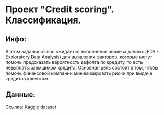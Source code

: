 # Проект "Credit scoring". Классификация.

## Инфо:
В этом задании от нас ожидается выполнение анализа данных (EDA - Exploratory Data Analysis) для выявления факторов, которые могут помочь предсказать вероятность дефолта по кредиту, то есть невыплаты заемщиком кредита. Основная цель состоит в том, чтобы помочь финансовой компании минимизировать риски при выдаче кредитов клиентам.

## Данные:
Ссылка: [Kaggle dataset](https://www.kaggle.com/datasets/mishra5001/credit-card/data?select=previous_application.csv)
